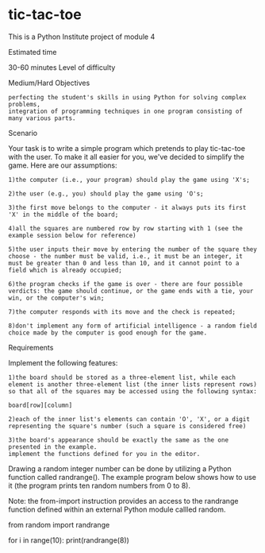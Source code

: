 # tic-tac-toe
This is a Python Institute project of module 4

Estimated time

30-60 minutes
Level of difficulty

Medium/Hard
Objectives

    perfecting the student's skills in using Python for solving complex problems,
    integration of programming techniques in one program consisting of many various parts.

Scenario

Your task is to write a simple program which pretends to play tic-tac-toe with the user. To make it all easier for you, we've decided to simplify the game. Here are our assumptions:

    1)the computer (i.e., your program) should play the game using 'X's;

    2)the user (e.g., you) should play the game using 'O's;

    3)the first move belongs to the computer - it always puts its first 'X' in the middle of the board;

    4)all the squares are numbered row by row starting with 1 (see the example session below for reference)

    5)the user inputs their move by entering the number of the square they choose - the number must be valid, i.e., it must be an integer, it must be greater than 0 and less than 10, and it cannot point to a field which is already occupied;

    6)the program checks if the game is over - there are four possible verdicts: the game should continue, or the game ends with a tie, your win, or the computer's win;

    7)the computer responds with its move and the check is repeated;

    8)don't implement any form of artificial intelligence - a random field choice made by the computer is good enough for the game.


Requirements

Implement the following features:

    1)the board should be stored as a three-element list, while each element is another three-element list (the inner lists represent rows) so that all of the squares may be accessed using the following syntax:

    board[row][column]

    2)each of the inner list's elements can contain 'O', 'X', or a digit representing the square's number (such a square is considered free)

    3)the board's appearance should be exactly the same as the one presented in the example.
    implement the functions defined for you in the editor.


Drawing a random integer number can be done by utilizing a Python function called randrange(). The example program below shows how to use it (the program prints ten random numbers from 0 to 8).

Note: the from-import instruction provides an access to the randrange function defined within an external Python module callled random.

from random import randrange

for i in range(10):
    print(randrange(8))


